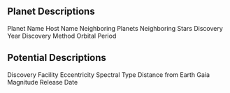 ## Planet Descriptions
Planet Name
Host Name
Neighboring Planets
Neighboring Stars
Discovery Year
Discovery Method
Orbital Period

## Potential Descriptions
Discovery Facility
Eccentricity
Spectral Type
Distance from Earth
Gaia Magnitude
Release Date
